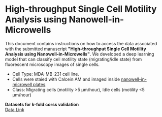 # High-throughput Single Cell Motility Analysis using Nanowell-in-Microwells
This document contains instructions on how to access the data associated with the submitted manuscript **"High-throughput Single Cell Motility Analysis using Nanowell-in-Microwells"**. We developed a deep learning model that can classify cell motility state (migrating/idle state) from fluorescent microscopy images of single cells.

* Cell Type: MDA-MB-231 cell line.
* Cells were staied with Calcein AM and imaged inside [nanowell-in-microwell plates](https://www.imagecyte.bio/)
* Class: Migrating cells (motility >5 µm/hour), Idle cells (motility <5 µm/hour)



**Datasets for k-fold corss validation** <br>
[Data Link](https://ubcca-my.sharepoint.com/:f:/r/personal/pandeng_student_ubc_ca/Documents/Project%20motility%20analysis/Dataset?csf=1&web=1&e=K3cdgr)

